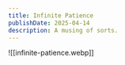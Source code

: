 ```yaml
---
title: Infinite Patience
publishDate: 2025-04-14
description: A musing of sorts.
---
```


![[infinite-patience.webp]]

